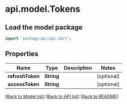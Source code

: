 # api.model.Tokens

## Load the model package
```dart
import 'package:api/api.dart';
```

## Properties
Name | Type | Description | Notes
------------ | ------------- | ------------- | -------------
**refreshToken** | **String** |  | [optional] 
**accessToken** | **String** |  | [optional] 

[[Back to Model list]](../README.md#documentation-for-models) [[Back to API list]](../README.md#documentation-for-api-endpoints) [[Back to README]](../README.md)


